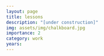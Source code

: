 ```yaml
---
layout: page
title: lessons
description: "[under construction]"
img: assets/img/chalkboard.jpg
importance: 2
category: work
years: 
---
```





